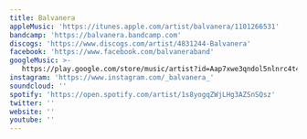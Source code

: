 ```yaml
---
title: Balvanera
appleMusic: 'https://itunes.apple.com/artist/balvanera/1101266531'
bandcamp: 'https://balvanera.bandcamp.com'
discogs: 'https://www.discogs.com/artist/4831244-Balvanera'
facebook: 'https://www.facebook.com/balvaneraband'
googleMusic: >-
   https://play.google.com/store/music/artist?id=Aap7xwe3qndol5nlnrc4t4lthl4
instagram: 'https://www.instagram.com/_balvanera_'
soundcloud: ''
spotify: 'https://open.spotify.com/artist/1s8yogqZWjLHg3AZSnSQsz'
twitter: ''
website: ''
youtube: ''
---
```

